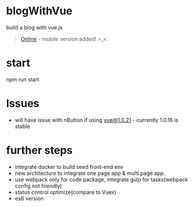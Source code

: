 # blogWithVue
build a blog with vue.js   
> [Online](http://54.238.149.89/) - mobile version added! >_<

# start
npm run start

# Issues
* will have issue with nButton if using vue@1.0.21 - currently 1.0.16 is stable

# further steps
* integrate docker to build seed front-end env
* new architecture to integrate one page app & multi page app.
* use webpack only for code package, integrate gulp for tasks(webpack config not friendly)
* status control optimize(compare to Vuex)
* es6 version
